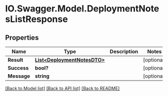 # IO.Swagger.Model.DeploymentNotesListResponse
## Properties

Name | Type | Description | Notes
------------ | ------------- | ------------- | -------------
**Result** | [**List&lt;DeploymentNotesDTO&gt;**](DeploymentNotesDTO.md) |  | [optional] 
**Success** | **bool?** |  | [optional] 
**Message** | **string** |  | [optional] 

[[Back to Model list]](../README.md#documentation-for-models) [[Back to API list]](../README.md#documentation-for-api-endpoints) [[Back to README]](../README.md)

